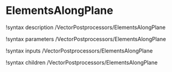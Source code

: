 <!-- MOOSE Documentation Stub: Remove this when content is added. -->

# ElementsAlongPlane

!syntax description /VectorPostprocessors/ElementsAlongPlane

!syntax parameters /VectorPostprocessors/ElementsAlongPlane

!syntax inputs /VectorPostprocessors/ElementsAlongPlane

!syntax children /VectorPostprocessors/ElementsAlongPlane
